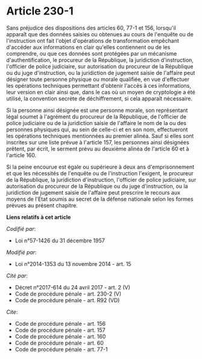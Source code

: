 # Article 230-1

Sans préjudice des dispositions des articles 60, 77-1 et 156, lorsqu'il apparaît que des données saisies ou obtenues au cours
de l'enquête ou de l'instruction ont fait l'objet d'opérations de transformation empêchant d'accéder aux informations en
clair qu'elles contiennent ou de les comprendre, ou que ces données sont protégées par un mécanisme d'authentification, le
procureur de la République, la juridiction d'instruction, l'officier de police judiciaire, sur autorisation du procureur de
la République ou du juge d'instruction, ou la juridiction de jugement saisie de l'affaire peut désigner toute personne
physique ou morale qualifiée, en vue d'effectuer les opérations techniques permettant d'obtenir l'accès à ces informations,
leur version en clair ainsi que, dans le cas où un moyen de cryptologie a été utilisé, la convention secrète de
déchiffrement, si cela apparaît nécessaire. 

Si la personne ainsi désignée est une personne morale, son représentant légal soumet à l'agrément du procureur de la
République, de l'officier de police judiciaire ou de la juridiction saisie de l'affaire le nom de la ou des personnes
physiques qui, au sein de celle-ci et en son nom, effectueront les opérations techniques mentionnées au premier alinéa. Sauf
si elles sont inscrites sur une liste prévue à l'article 157, les personnes ainsi désignées prêtent, par écrit, le serment
prévu au deuxième alinéa de l'article 60 et à l'article 160.

Si la peine encourue est égale ou supérieure à deux ans d'emprisonnement et que les nécessités de l'enquête ou de
l'instruction l'exigent, le procureur de la République, la juridiction d'instruction, l'officier de police judiciaire, sur
autorisation du procureur de la République ou du juge d'instruction, ou la juridiction de jugement saisie de l'affaire peut
prescrire le recours aux moyens de l'Etat soumis au secret de la défense nationale selon les formes prévues au présent
chapitre.

**Liens relatifs à cet article**

_Codifié par_:

  - Loi n°57-1426 du 31 décembre 1957

_Modifié par_:

  - Loi n°2014-1353 du 13 novembre 2014 - art. 15

_Cité par_:

  - Décret n°2017-614 du 24 avril 2017 - art. 2 (V)
  - Code de procédure pénale - art. 230-2 (V)
  - Code de procédure pénale - art. R92 (VD)

_Cite_:

  - Code de procédure pénale - art. 156
  - Code de procédure pénale - art. 157
  - Code de procédure pénale - art. 160
  - Code de procédure pénale - art. 60
  - Code de procédure pénale - art. 77-1
